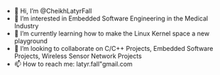 - 👋 Hi, I’m @CheikhLatyrFall
- 👀 I’m interested in Embedded Software Engineering in the Medical Industry
- 🌱 I’m currently learning how to make the Linux Kernel space a new playground
- 💞️ I’m looking to collaborate on C/C++ Projects, Embedded Software Projects, Wireless Sensor Network Projects 
- 📫 How to reach me: latyr.fall"gmail.com

<!---
CheikhLatyrFall/CheikhLatyrFall is a ✨ special ✨ repository because its `README.md` (this file) appears on your GitHub profile.
You can click the Preview link to take a look at your changes.
--->
